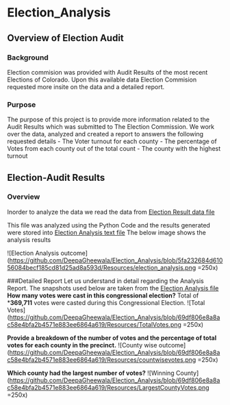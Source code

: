 # Election_Analysis
## Overview of Election Audit
### Background
Election commision was provided with Audit Results of the most recent Elections of Colorado. Upon this available data Election Commision requested more insite on the data and a detailed report.
	
### Purpose
The purpose of this project is to provide more information related to the Audit Results which was submitted to The Election Commission. We work over the data, analyzed and created a report to answers the following requested details
	- The Voter turnout for each county
	- The percentage of Votes from each county out of the total count
	- The county with the highest turnout

## Election-Audit Results
### Overview
Inorder to analyze the data we read the data from [Election Result data file](https://github.com/DeepaGheewala/Election_Analysis/blob/694fc9f2d651ffb8712654427bf5171775bf11bf/Resources/election_results.csv)

This file was analyzed using the Python Code and the results generated were stored into [Election Analysis text file](https://github.com/DeepaGheewala/Election_Analysis/blob/694fc9f2d651ffb8712654427bf5171775bf11bf/analysis/election_analysis.txt)
The below image shows the analysis results 

![Election Analysis outcome](https://github.com/DeepaGheewala/Election_Analysis/blob/5fa232684d61056084becf185cd81d25ad8a593d/Resources/election_analysis.png =250x)


###Detailed Report
Let us understand in detail regarding the Analysis Report. The snapshots used below are taken from the [Election Analysis file](https://github.com/DeepaGheewala/Election_Analysis/blob/694fc9f2d651ffb8712654427bf5171775bf11bf/analysis/election_analysis.txt)
**How many votes were cast in this congressional election?**
 Total of ***369,711** votes were casted during this Congressional Election.
 ![Total Votes](https://github.com/DeepaGheewala/Election_Analysis/blob/69df806e8a8ac58e4bfa2b4571e883ee6864a619/Resources/TotalVotes.png =250x)
 
**Provide a breakdown of the number of votes and the percentage of total votes for each county in the precinct.**
![County wise outcome](https://github.com/DeepaGheewala/Election_Analysis/blob/69df806e8a8ac58e4bfa2b4571e883ee6864a619/Resources/countwisevotes.png =250x)

**Which county had the largest number of votes?**
![Winning County](https://github.com/DeepaGheewala/Election_Analysis/blob/69df806e8a8ac58e4bfa2b4571e883ee6864a619/Resources/LargestCountyVotes.png =250x)
